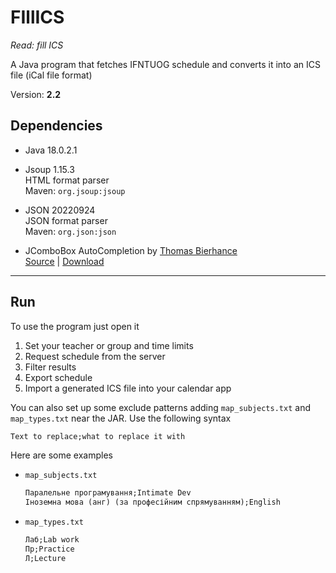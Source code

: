 # FIllICS

*Read: fill ICS*

A Java program that fetches IFNTUOG schedule and converts it into an ICS file (iCal file format)

Version: **2.2**

## Dependencies

- Java 18.0.2.1

- Jsoup 1.15.3\
    HTML format parser\
    Maven: `org.jsoup:jsoup`

- JSON 20220924\
    JSON format parser\
    Maven: `org.json:json`

- JComboBox AutoCompletion by [Thomas Bierhance](mailto:thomas@orbital-computer.de)\
    [Source](http://www.orbital-computer.de/JComboBox) | [Download](http://www.orbital-computer.de/JComboBox/source/AutoCompletion.java)

---

## Run

To use the program just open it

1. Set your teacher or group and time limits
2. Request schedule from the server
3. Filter results
4. Export schedule
5. Import a generated ICS file into your calendar app

You can also set up some exclude patterns adding `map_subjects.txt` and `map_types.txt` near the JAR. Use the following syntax

```txt
Text to replace;what to replace it with
```

Here are some examples

- `map_subjects.txt`

    ```txt
    Паралельне програмування;Intimate Dev
    Іноземна мова (анг) (за професійним спрямуванням);English
    ```

- `map_types.txt`

    ```txt
    Лаб;Lab work
    Пр;Practice
    Л;Lecture
    ```